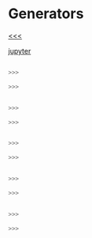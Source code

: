 
Generators
======

[<<<]()

[jupyter]()

```python

>>>

>>>
```

```python

>>>

>>>
```

```python

>>>

>>>
```

```python

>>>

>>>
```

```python

>>>

>>>
```
